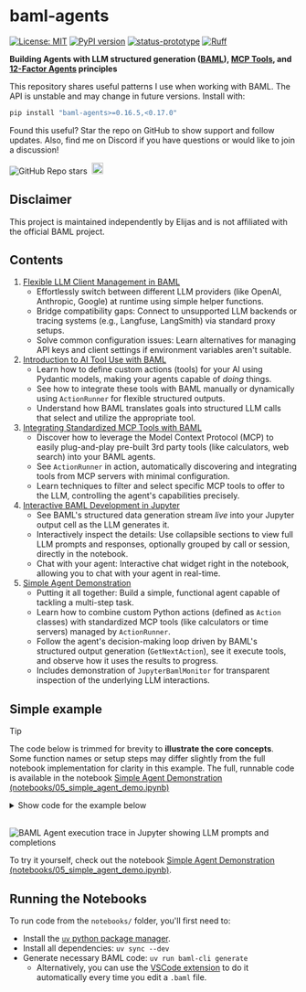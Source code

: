 # baml‑agents

[![License: MIT](https://img.shields.io/badge/license-MIT-success.svg?style=flat)](https://opensource.org/licenses/MIT)
<a href="https://badge.fury.io/py/baml-agents"><img src="https://badge.fury.io/py/baml-agents.svg?style=flat&refresh=0.16.5" alt="PyPI version" /></a>
[![status-prototype](https://img.shields.io/badge/status-prototype-darkgrey.svg?style=flat)](https://github.com/mkenney/software-guides/blob/master/STABILITY-BADGES.md#experimental)
<a href="https://github.com/astral-sh/ruff?style=flat"><img src="https://img.shields.io/endpoint?url=https://raw.githubusercontent.com/astral-sh/ruff/main/assets/badge/v2.json" alt="Ruff"></a>

**Building Agents with LLM structured generation ([BAML](https://www.boundaryml.com/)), [MCP Tools](https://modelcontextprotocol.io/docs/concepts/tools), and [12-Factor Agents](https://github.com/humanlayer/12-factor-agents) principles**

This repository shares useful patterns I use when working with BAML. The API is unstable and may change in future versions. Install with:

```bash
pip install "baml-agents>=0.16.5,<0.17.0"
```

Found this useful? Star the repo on GitHub to show support and follow updates. Also, find me on Discord if you have questions or would like to join a discussion!

![GitHub Repo stars](https://img.shields.io/github/stars/elijas/baml-agents?style=flat&color=f0f0f0&labelColor=white&logo=github&logoColor=black)
&nbsp;<a href="https://discord.gg/hCppPqm6"><img alt="Discord server invite" src="https://img.shields.io/discord/1119368998161752075?logo=discord&logoColor=white&style=flat&color=f0f0f0&labelColor=7289da" height="20"></a>

## Disclaimer

This project is maintained independently by Elijas and is not affiliated with the official BAML project.

## Contents

1.  [Flexible LLM Client Management in BAML](notebooks/01_baml_llm_client_config.ipynb)
    - Effortlessly switch between different LLM providers (like OpenAI, Anthropic, Google) at runtime using simple helper functions.
    - Bridge compatibility gaps: Connect to unsupported LLM backends or tracing systems (e.g., Langfuse, LangSmith) via standard proxy setups.
    - Solve common configuration issues: Learn alternatives for managing API keys and client settings if environment variables aren't suitable.
2.  [Introduction to AI Tool Use with BAML](notebooks/02_baml_custom_tools.ipynb)
    - Learn how to define custom actions (tools) for your AI using Pydantic models, making your agents capable of _doing_ things.
    - See how to integrate these tools with BAML manually or dynamically using `ActionRunner` for flexible structured outputs.
    - Understand how BAML translates goals into structured LLM calls that select and utilize the appropriate tool.
3.  [Integrating Standardized MCP Tools with BAML](notebooks/03_baml_with_mcp_tools.ipynb)
    - Discover how to leverage the Model Context Protocol (MCP) to easily plug-and-play pre-built 3rd party tools (like calculators, web search) into your BAML agents.
    - See `ActionRunner` in action, automatically discovering and integrating tools from MCP servers with minimal configuration.
    - Learn techniques to filter and select specific MCP tools to offer to the LLM, controlling the agent's capabilities precisely.
4.  [Interactive BAML Development in Jupyter](notebooks/04_interactive_baml_jupyter.ipynb)
    - See BAML's structured data generation stream _live_ into your Jupyter output cell as the LLM generates it.
    - Interactively inspect the details: Use collapsible sections to view full LLM prompts and responses, optionally grouped by call or session, directly in the notebook.
    - Chat with your agent: Interactive chat widget right in the notebook, allowing you to chat with your agent in real-time.
5.  [Simple Agent Demonstration](notebooks/05_simple_agent_demo.ipynb)
    - Putting it all together: Build a simple, functional agent capable of tackling a multi-step task.
    - Learn how to combine custom Python actions (defined as `Action` classes) with standardized MCP tools (like calculators or time servers) managed by `ActionRunner`.
    - Follow the agent's decision-making loop driven by BAML's structured output generation (`GetNextAction`), see it execute tools, and observe how it uses the results to progress.
    - Includes demonstration of `JupyterBamlMonitor` for transparent inspection of the underlying LLM interactions.

## Simple example

> [!TIP]
> The code below is trimmed for brevity to **illustrate the core concepts**. Some function names or setup steps may differ slightly from the full notebook implementation for clarity in this example. The full, runnable code is available in the notebook <a href="notebooks/05_simple_agent_demo.ipynb">Simple Agent Demonstration (notebooks/05_simple_agent_demo.ipynb)</a>

<details>
  <summary>Show code for the example below</summary>

```python
def get_weather_info(city: str):
    return f"The weather in {city} is 63 degrees fahrenheit with cloudy conditions."

def stop_execution(final_answer: str):
    return f"Final answer: {final_answer}"

r = ActionRunner() # Doing an action means using a tool

# Adding a tool to allow the agent to do math
r.add_from_mcp_server(server="uvx mcp-server-calculator")

# Adding a tool to get the current time
r.add_from_mcp_server(server="uvx mcp-timeserver")  # Note: you can also add URLs

# Adding a tool to get the current weather
r.add_action(get_weather_info)

# Adding a tool to let the agent stop execution
r.add_action(stop_execution)

async def execute_task(llm, task: str) -> str:
    interactions = []
    while True:
        action = await llm.GetNextAction(task, interactions)
        if result := is_result_available(action):
            return result

        result = r.run(action)
        interactions.append(new_interaction(action, result))

llm = LLMClient("gpt-4.1-nano")
task = r.execute_task(llm, "State the current date along with avg temp between LA, NY, and Chicago in Fahrenheit.")
```

</details>

<br>

![BAML Agent execution trace in Jupyter showing LLM prompts and completions](https://github.com/user-attachments/assets/ea55c3e7-147d-41aa-99ce-40e4783f7818)

To try it yourself, check out the notebook [Simple Agent Demonstration (notebooks/05_simple_agent_demo.ipynb)](notebooks/05_simple_agent_demo.ipynb).

## Running the Notebooks

To run code from the `notebooks/` folder, you'll first need to:

- Install the [`uv` python package manager](https://docs.astral.sh/uv/).
- Install all dependencies: `uv sync --dev`
- Generate necessary BAML code: `uv run baml-cli generate`
  - Alternatively, you can use the [VSCode extension](https://marketplace.visualstudio.com/items?itemName=Boundary.baml-extension) to do it automatically every time you edit a `.baml` file.